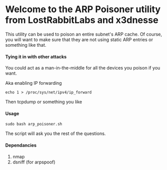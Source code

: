 # Welcome to the ARP Poisoner utility from LostRabbitLabs and x3dnesse

This utility can be used to poison an entire subnet's ARP cache. Of course, you will want to make sure that they are not using static ARP entries or something like that.

#### Tying it in with other attacks

You could act as a man-in-the-middle for all the devices you poison if you want.

Aka enabling IP forwarding

```
echo 1 > /proc/sys/net/ipv4/ip_forward
```

Then tcpdump or something you like

#### Usage

```
sudo bash arp_poisoner.sh
```

The script will ask you the rest of the questions. 

#### Dependancies

1. nmap
2. dsniff (for arpspoof)
